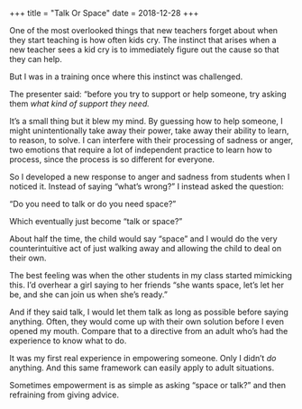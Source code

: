 +++
title = "Talk Or Space"
date = 2018-12-28
+++

One of the most overlooked things that new teachers forget about when they start teaching is how often kids cry. The instinct that arises when a new teacher sees a kid cry is to immediately figure out the cause so that they can help. 

But I was in a training once where this instinct was challenged. 

The presenter said: “before you try to support or help someone, try asking them _what kind of support they need._ 

It&#8217;s a small thing but it blew my mind. By guessing how to help someone, I might unintentionally take away their power, take away their ability to learn, to reason, to solve. I can interfere with their processing of sadness or anger, two emotions that require a lot of independent practice to learn how to process, since the process is so different for everyone. 

So I developed a new response to anger and sadness from students when I noticed it. Instead of saying “what’s wrong?” I instead asked the question: 

“Do you need to talk or do you need space?”

Which eventually just become “talk or space?”

About half the time, the child would say “space” and I would do the very counterintuitive act of just walking away and allowing the child to deal on their own. 

The best feeling was when the other students in my class started mimicking this. I&#8217;d overhear a girl saying to her friends “she wants space, let&#8217;s let her be, and she can join us when she&#8217;s ready.”

And if they said talk, I would let them talk as long as possible before saying anything. Often, they would come up with their own solution before I even opened my mouth. Compare that to a directive from an adult who&#8217;s had the experience to know what to do. 

It was my first real experience in empowering someone. Only I didn&#8217;t _do_ anything. And this same framework can easily apply to adult situations. 

Sometimes empowerment is as simple as asking “space or talk?” and then refraining from giving advice.
